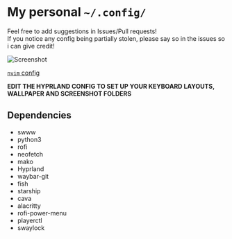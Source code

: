 # My personal `~/.config/`
Feel free to add suggestions in Issues/Pull requests! <br>
If you notice any config being partially stolen, please say so in the issues so i can give credit!

![Screenshot](https://user-images.githubusercontent.com/30912893/200399806-a26ad450-fdf7-46fa-ae5d-00a01726d251.png)


[`nvim` config](https://github.com/demperor-music/nvim-config)

**EDIT THE HYPRLAND CONFIG TO SET UP YOUR KEYBOARD LAYOUTS, WALLPAPER AND SCREENSHOT FOLDERS**

## Dependencies
- swww
- python3
- rofi
- neofetch
- mako
- Hyprland
- waybar-git
- fish
- starship
- cava
- alacritty
- rofi-power-menu
- playerctl
- swaylock
